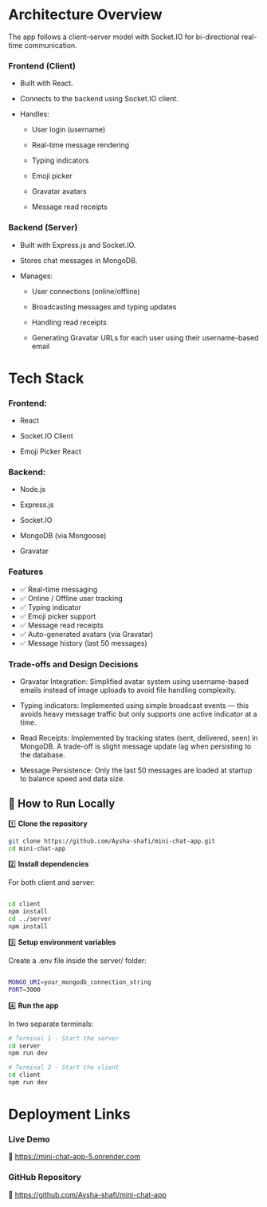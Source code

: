 # Architecture Overview

The app follows a client–server model with Socket.IO for bi-directional real-time communication.

### Frontend (Client)

- Built with React.

- Connects to the backend using Socket.IO client.

- Handles:

  - User login (username)

  - Real-time message rendering

  - Typing indicators

  - Emoji picker

  - Gravatar avatars

  - Message read receipts 

### Backend (Server)

- Built with Express.js and Socket.IO.

- Stores chat messages in MongoDB.

- Manages:

   - User connections (online/offline)

   - Broadcasting messages and typing updates

   - Handling read receipts

   - Generating Gravatar URLs for each user using their username-based email 

# Tech Stack

### Frontend:

- React

- Socket.IO Client

- Emoji Picker React

### Backend:

- Node.js

- Express.js

- Socket.IO

- MongoDB (via Mongoose)

- Gravatar

### Features

- ✅ Real-time messaging
- ✅ Online / Offline user tracking
- ✅ Typing indicator 
- ✅ Emoji picker support
- ✅ Message read receipts 
- ✅ Auto-generated avatars (via Gravatar)
- ✅ Message history (last 50 messages)

### Trade-offs and Design Decisions

- Gravatar Integration:
Simplified avatar system using username-based emails  instead of image uploads to avoid file handling complexity.

- Typing indicators:
Implemented using simple broadcast events — this avoids heavy message traffic but only supports one active indicator at a time.

- Read Receipts:
Implemented by tracking states (sent, delivered, seen) in MongoDB.
A trade-off is slight message update lag when persisting to the database.

- Message Persistence:
Only the last 50 messages are loaded at startup to balance speed and data size.

## 🚀 How to Run Locally
1️⃣ **Clone the repository**
```bash
git clone https://github.com/Aysha-shafi/mini-chat-app.git
cd mini-chat-app
```
2️⃣ **Install dependencies**

For both client and server:
```bash

cd client
npm install
cd ../server
npm install
```
3️⃣ **Setup environment variables**

Create a .env file inside the server/ folder:
```bash

MONGO_URI=your_mongodb_connection_string
PORT=3000
```
4️⃣ **Run the app**

In two separate terminals:
```bash
# Terminal 1 - Start the server
cd server
npm run dev

# Terminal 2 - Start the client
cd client
npm run dev

```

# Deployment Links
### Live Demo

🔗 https://mini-chat-app-5.onrender.com

### GitHub Repository

🔗 https://github.com/Aysha-shafi/mini-chat-app